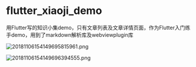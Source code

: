 # flutter_xiaoji_demo
用Flutter写的知识小集demo，只有文章列表及文章详情页面，作为Flutter入门练手demo，用到了markdown解析库及webviewplugin库   


![20181106154149695815961.png](http://lyz0818.5166.info/20181106154149695815961.png)   


![20181106154149696394555.png](http://lyz0818.5166.info/20181106154149696394555.png)   

